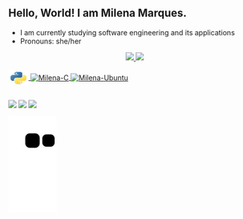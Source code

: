 ## Hello, World! I am Milena Marques.

- I am currently studying software engineering and its applications
- Pronouns: she/her

<div align="center">
  <a href="https://github.com/milenamso">
  <img height="180em" src="https://github-readme-stats.vercel.app/api?username=milenamso&show_icons=true&theme=dracula&include_all_commits=true&count_private=true"/>
  <img height="180em" src="https://github-readme-stats.vercel.app/api/top-langs/?username=milenamso&layout=compact&langs_count=7&theme=dracula"/>
</div>

<div style="display: inline_block"><br>
  <img align="center" alt="Milena-Python" height="30" width="40" src="https://raw.githubusercontent.com/devicons/devicon/master/icons/python/python-original.svg">
  <img align="center" alt="Milena-C" height="30" width="40"
src="https://cdn.jsdelivr.net/gh/devicons/devicon/icons/c/c-original.svg">
  <img align="center" alt="Milena-Ubuntu" height="30" width="40"
src="https://cdn.jsdelivr.net/gh/devicons/devicon/icons/ubuntu/ubuntu-plain.svg">
  
  
</div>
  
  ##
  
<div>
  <a href="https://instagram.com/oliveirademilena" target="_blank"><img 
src="https://img.shields.io/badge/-Instagram-%23E4405F?style=for-the-badge&logo=instagram&logoColor=white" target="_blank"></a>
  <a href = "mailto:oliveirademilena@gmail.com"><img 
src="https://img.shields.io/badge/-Gmail-%23333?style=for-the-badge&logo=gmail&logoColor=white" target="_blank"></a>
  <a href="https://www.linkedin.com/in/milena-marques-3a80b0164" target="_blank"><img 
src="https://img.shields.io/badge/-LinkedIn-%230077B5?style=for-the-badge&logo=linkedin&logoColor=white" target="_blank"></a>
<div>
  
 ![Snake animation](https://github.com/milenamso/milenamso/blob/output/github-contribution-grid-snake.svg)
  
